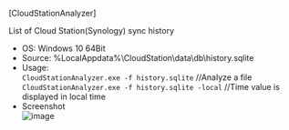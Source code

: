 [CloudStationAnalyzer]  

List of Cloud Station(Synology) sync history  

- OS: Windows 10 64Bit  
- Source: %LocalAppdata%\CloudStation\data\db\history.sqlite  
- Usage:  
`CloudStationAnalyzer.exe -f history.sqlite` //Analyze a file  
`CloudStationAnalyzer.exe -f history.sqlite -local` //Time value is displayed in local time  
- Screenshot   
![image](https://user-images.githubusercontent.com/69110090/141670580-bd43272e-6fee-4a53-94d3-1b623a43cf00.png)

